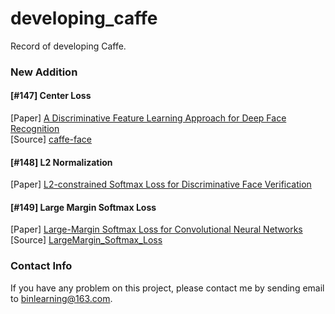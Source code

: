 # developing_caffe
Record of developing Caffe.

### New Addition
#### [#147] Center Loss
[Paper] [A Discriminative Feature Learning Approach for Deep Face Recognition](http://ydwen.github.io/papers/WenECCV16.pdf) <br>
[Source] [caffe-face](https://github.com/ydwen/caffe-face)
#### [#148] L2 Normalization
[Paper] [L2-constrained Softmax Loss for Discriminative Face Verification](https://arxiv.org/abs/1703.09507)
#### [#149] Large Margin Softmax Loss
[Paper] [Large-Margin Softmax Loss for Convolutional Neural Networks](https://arxiv.org/abs/1612.02295) <br>
[Source] [LargeMargin_Softmax_Loss](https://github.com/wy1iu/LargeMargin_Softmax_Loss)

### Contact Info
If you have any problem on this project, please contact me by sending email to binlearning@163.com.

